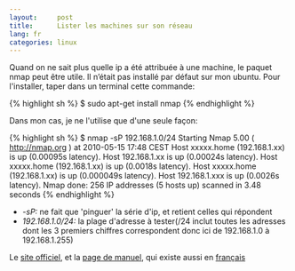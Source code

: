 ```yaml
---
layout:     post
title:      Lister les machines sur son réseau
lang: fr
categories: linux
---
```


Quand on ne sait plus quelle ip a été attribuée à une machine, le paquet nmap peut être utile. Il n’était pas installé par défaut sur mon ubuntu. Pour l'installer, taper dans un terminal cette commande:

{% highlight sh %}
$ sudo apt-get install nmap
{% endhighlight %}

Dans mon cas, je ne l'utilise que d'une seule façon:

{% highlight sh %}
$ nmap -sP 192.168.1.0/24
Starting Nmap 5.00 ( http://nmap.org ) at 2010-05-15 17:48 CEST
Host xxxxx.home (192.168.1.xx) is up (0.00095s latency).
Host 192.168.1.xx is up (0.00024s latency).
Host xxxxx.home (192.168.1.xx) is up (0.0018s latency).
Host xxxxx.home (192.168.1.xx) is up (0.000049s latency).
Host 192.168.1.xxx is up (0.0026s latency).
Nmap done: 256 IP addresses (5 hosts up) scanned in 3.48 seconds
{% endhighlight %}

* *-sP:* ne fait que 'pinguer' la série d'ip, et retient celles qui répondent
* *192.168.1.0/24:* la plage d'adresse à tester(/24 inclut toutes les adresses dont les 3 premiers chiffres correspondent donc ici de 192.168.1.0 à 192.168.1.255)

Le [site officiel](http://nmap.org/), et la [page de manuel](http://nmap.org/book/man.html), qui existe aussi en [français](http://nmap.org/man/fr/)